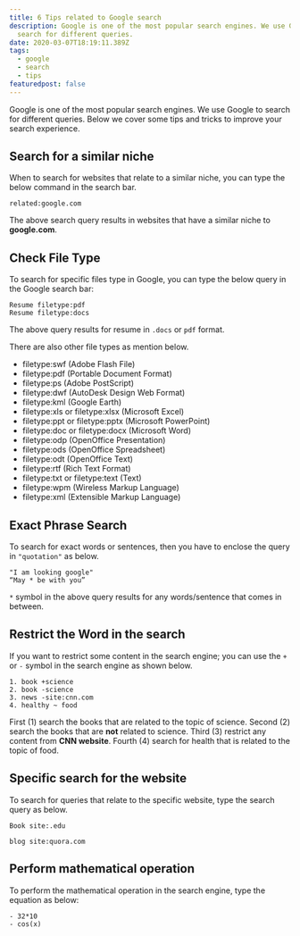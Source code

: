 ```yaml
---
title: 6 Tips related to Google search
description: Google is one of the most popular search engines. We use Google to
  search for different queries.
date: 2020-03-07T18:19:11.389Z
tags:
  - google
  - search
  - tips
featuredpost: false
---
```

Google is one of the most popular search engines. We use Google to search for different queries. Below we cover some tips and tricks to improve your search experience.

## Search for a similar niche

When to search for websites that relate to a similar niche, you can type the below command in the search bar.

```
related:google.com
```

The above search query results in websites that have a similar niche to **google.com**.

## Check File Type

To search for specific files type in Google, you can type the below query in the Google search bar: 

```
Resume filetype:pdf
Resume filetype:docs
```

The above query results for resume in `.docs` or `pdf` format.

There are also other file types as mention below.

- filetype:swf (Adobe Flash File)
- filetype:pdf (Portable Document Format)
- filetype:ps (Adobe PostScript)
- filetype:dwf (AutoDesk Design Web Format)
- filetype:kml (Google Earth)
- filetype:xls or filetype:xlsx (Microsoft Excel)
- filetype:ppt or filetype:pptx (Microsoft PowerPoint)
- filetype:doc or filetype:docx (Microsoft Word)
- filetype:odp (OpenOffice Presentation)
- filetype:ods (OpenOffice Spreadsheet)
- filetype:odt (OpenOffice Text)
- filetype:rtf (Rich Text Format)
- filetype:txt or filetype:text (Text)
- filetype:wpm (Wireless Markup Language)
- filetype:xml (Extensible Markup Language)

## Exact Phrase Search

To search for exact words or sentences, then you have to enclose the query in `"quotation"` as below.

```
"I am looking google"
“May * be with you”
```

`*` symbol in the above query results for any words/sentence that comes in between.

## Restrict the Word in the search

If you want to restrict some content in the search engine; you can use the `+` or `-` symbol in the search engine as shown below.

```
1. book +science
2. book -science
3. news -site:cnn.com
4. healthy ~ food
```
First (1) search the books that are related to the topic of science. Second (2) search the books that are **not** related to science. Third (3) restrict any content from **CNN website**. Fourth (4) search for health that is related to the topic of food.

## Specific search for the website 


To search for queries that relate to the specific website, type the search query as below. 

```
Book site:.edu

blog site:quora.com
```

## Perform mathematical operation


To perform the mathematical operation in the search engine, type the equation as below:
  
```
- 32*10
- cos(x)
```
